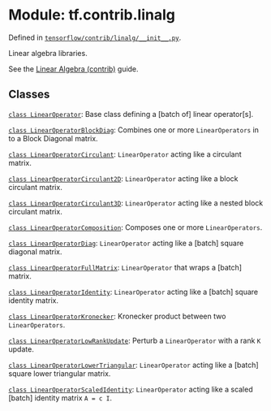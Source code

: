 <div itemscope itemtype="http://developers.google.com/ReferenceObject">
<meta itemprop="name" content="tf.contrib.linalg" />
</div>

# Module: tf.contrib.linalg



Defined in [`tensorflow/contrib/linalg/__init__.py`](https://www.tensorflow.org/code/tensorflow/contrib/linalg/__init__.py).

Linear algebra libraries.

See the <a href="../../../../api_guides/python/contrib.linalg.md">Linear Algebra (contrib)</a> guide.


## Classes

[`class LinearOperator`](../../tf/linalg/LinearOperator.md): Base class defining a [batch of] linear operator[s].

[`class LinearOperatorBlockDiag`](../../tf/linalg/LinearOperatorBlockDiag.md): Combines one or more `LinearOperators` in to a Block Diagonal matrix.

[`class LinearOperatorCirculant`](../../tf/linalg/LinearOperatorCirculant.md): `LinearOperator` acting like a circulant matrix.

[`class LinearOperatorCirculant2D`](../../tf/linalg/LinearOperatorCirculant2D.md): `LinearOperator` acting like a block circulant matrix.

[`class LinearOperatorCirculant3D`](../../tf/linalg/LinearOperatorCirculant3D.md): `LinearOperator` acting like a nested block circulant matrix.

[`class LinearOperatorComposition`](../../tf/linalg/LinearOperatorComposition.md): Composes one or more `LinearOperators`.

[`class LinearOperatorDiag`](../../tf/linalg/LinearOperatorDiag.md): `LinearOperator` acting like a [batch] square diagonal matrix.

[`class LinearOperatorFullMatrix`](../../tf/linalg/LinearOperatorFullMatrix.md): `LinearOperator` that wraps a [batch] matrix.

[`class LinearOperatorIdentity`](../../tf/linalg/LinearOperatorIdentity.md): `LinearOperator` acting like a [batch] square identity matrix.

[`class LinearOperatorKronecker`](../../tf/linalg/LinearOperatorKronecker.md): Kronecker product between two `LinearOperators`.

[`class LinearOperatorLowRankUpdate`](../../tf/linalg/LinearOperatorLowRankUpdate.md): Perturb a `LinearOperator` with a rank `K` update.

[`class LinearOperatorLowerTriangular`](../../tf/linalg/LinearOperatorLowerTriangular.md): `LinearOperator` acting like a [batch] square lower triangular matrix.

[`class LinearOperatorScaledIdentity`](../../tf/linalg/LinearOperatorScaledIdentity.md): `LinearOperator` acting like a scaled [batch] identity matrix `A = c I`.


